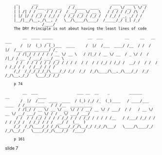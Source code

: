          _       __               __                 ____  ______  __
        | |     / /___ ___  __   / /_____  ____     / __ \/ __ \ \/ /
        | | /| / / __ `/ / / /  / __/ __ \/ __ \   / / / / /_/ /\  /
        | |/ |/ / /_/ / /_/ /  / /_/ /_/ / /_/ /  / /_/ / _, _/ / /
        |__/|__/\__,_/\__, /   \__/\____/\____/  /_____/_/ |_| /_/
                     /____/
        The DRY Principle is not about having the least lines of code

            __  ____ _____                __  ___          __     __   __  ___                __
           /  |/  (_) / (_)___  ____     /  |/  /___  ____/ /__  / /  /  |/  /___ ___________/ /_
          / /|_/ / / / / / __ \/ __ \   / /|_/ / __ \/ __  / _ \/ /  / /|_/ / __ `/ ___/ ___/ __ \
         / /  / / / / / / /_/ / / / /  / /  / / /_/ / /_/ /  __/ /  / /  / / /_/ / /  / /__/ / / /
        /_/  /_/_/_/_/_/\____/_/ /_/  /_/  /_/\____/\__,_/\___/_/  /_/  /_/\__,_/_/   \___/_/ /_/

        p 74

            __  ___                  ___ __  __    _         ______            __             ____
           /  |/  /___  ____  ____  / (_) /_/ /_  (_)____   / ____/___  ____  / /__________  / / /__  __________
          / /|_/ / __ \/ __ \/ __ \/ / / __/ __ \/ / ___/  / /   / __ \/ __ \/ __/ ___/ __ \/ / / _ \/ ___/ ___/
         / /  / / /_/ / / / / /_/ / / / /_/ / / / / /__   / /___/ /_/ / / / / /_/ /  / /_/ / / /  __/ /  (__  )
        /_/  /_/\____/_/ /_/\____/_/_/\__/_/ /_/_/\___/   \____/\____/_/ /_/\__/_/   \____/_/_/\___/_/  /____/

        p 161

















































































slide 7